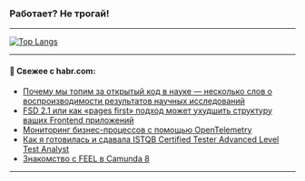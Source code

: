 ### Работает? Не трогай!

---
<!--
#### 🛠️ Technical stack:

![Java](https://img.shields.io/badge/Java-informational?logo=Oracle&style=flat&logoColor=white&color=FF4500)
![Kotlin](https://img.shields.io/badge/Kotlin-informational?logo=Kotlin&style=flat&logoColor=white&color=774D97)
![TS](https://img.shields.io/badge/TypeScript-informational?logo=typeScript&style=flat&logoColor=black&color=017acc)
![Python](https://img.shields.io/badge/Python-informational?logo=Python&style=flat&logoColor=black&color=ffdd54) <br>
![Spring](https://img.shields.io/badge/Spring-informational?logo=Spring&style=flat&logoColor=white&color=6DB33F) 
![SpringBoot](https://img.shields.io/badge/SpringBoot-informational?logo=SpringBoot&style=flat&logoColor=white&color=6DB33F)
![Nest](https://img.shields.io/badge/NestJS-informational?logo=NestJS&style=flat&logoColor=white&color=E0234E) 
![NodeJS](https://img.shields.io/badge/NodeJS-informational?logo=node.js&style=flat&logoColor=white&color=70A760)<br>
![PostgreSQL](https://img.shields.io/badge/PostgreSQL-informational?logo=PostgreSQL&style=flat&logoColor=white&color=DAA520)
![MongoDB](https://img.shields.io/badge/MongoDB-informational?logo=MongoDB&style=flat&logoColor=white&color=870000)
![Apache](https://img.shields.io/badge/Apache-informational?logo=apache&style=flat&logoColor=white&color=f74e28)

___ 
-->

<!--- #### 🛠️ : --->

[![Top Langs](https://github-readme-stats-82jvfl3w3-advtsettinggmailcoms-projects.vercel.app/api/top-langs/?username=zloylis&langs_count=10&hide_title=true&title_color=e6edf3&size_weight=0.5&count_weight=0.5&layout=compact&hide_progress=true&hide_border=true&theme=dracula)](https://github.com/zloylis)

<!---


####  :octocat:&nbsp;&nbsp; Статистика:

![GitHub stats](https://github-readme-stats-u2qms2cxw-advtsettinggmailcoms-projects.vercel.app/api?username=zloylis&show_icons=true&hide_border=true&theme=dracula&title_color=e6edf3&include_all_commits=true&count_private=true&hide_rank=false&hide_title=true&rank_icon=github)
-->
---

#### 💬 Свежее с habr.com:

<!-- BLOG-POST-LIST:START -->
- [Почему мы топим за открытый код в науке ― несколько слов о воспроизводимости результатов научных исследований](https://habr.com/ru/companies/spbifmo/articles/867236/?utm_source=habrahabr&utm_medium=rss&utm_campaign=867236)
- [FSD 2.1 или как «pages first» подход может ухудшить структуру ваших Frontend приложений](https://habr.com/ru/articles/867232/?utm_source=habrahabr&utm_medium=rss&utm_campaign=867232)
- [Мониторинг бизнес-процессов с помощью OpenTelemetry](https://habr.com/ru/companies/oleg-bunin/articles/865690/?utm_source=habrahabr&utm_medium=rss&utm_campaign=865690)
- [Как я готовилась и сдавала ISTQB Certified Tester Advanced Level Test Analyst](https://habr.com/ru/articles/867210/?utm_source=habrahabr&utm_medium=rss&utm_campaign=867210)
- [Знакомство с FEEL в Camunda 8](https://habr.com/ru/companies/domclick/articles/866778/?utm_source=habrahabr&utm_medium=rss&utm_campaign=866778)
<!-- BLOG-POST-LIST:END -->

---
